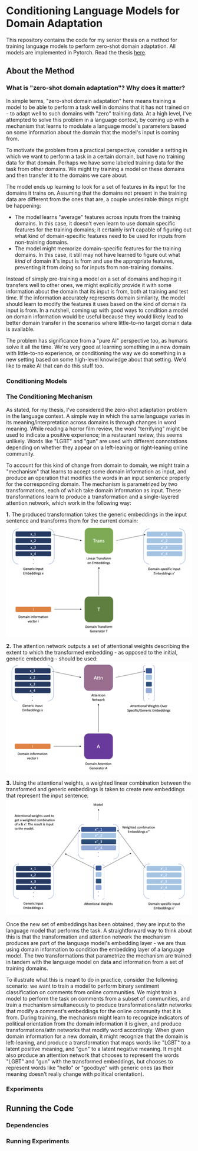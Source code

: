 # Conditioning Language Models for Domain Adaptation

This repository contains the code for my senior thesis on a method for training language models to perform zero-shot domain adaptation. All models are implemented in Pytorch. Read the thesis [here](https://www.dropbox.com/s/qu3k4m6lou60u5b/Thesis_Final_Report.pdf?dl=0).

## About the Method

### What is "zero-shot domain adaptation"? Why does it matter?

In simple terms, "zero-shot domain adaptation" here means training a model to be able to perform a task well in domains that it has not trained on - to adapt well to such domains with "zero" training data. At a high level, I've attempted to solve this problem in a language context, by coming up with a mechanism that learns to modulate a language model's parameters based on some information about the domain that the model's input is coming from.

To motivate the problem from a practical perspective, consider a setting in which we want to perform a task in a certain domain, but have no training data for that domain. Perhaps we have some labeled training data for the task from other domains. We might try training a model on these domains and then transfer it to the domains we care about.

The model ends up learning to look for a set of features in its input for the domains it trains on. Assuming that the domains not present in the training data are different from the ones that are, a couple undesirable things might be happening:
- The model learns "average" features across inputs from the training domains. In this case, it doesn't even learn to use domain specific features for the training domains; it certainly isn't capable of figuring out what kind of domain-specific features need to be used for inputs from non-training domains. 
- The model might memorize domain-specific features for the training domains. In this case, it still may not have learned to figure out what *kind* of domain it's input is from and use the appropriate features, preventing it from doing so for inputs from non-training domains.

Instead of simply pre-training a model on a set of domains and hoping it transfers well to other ones, we might explicitly provide it with some information about the domain that its input is from, both at training and test time. If the information accurately represents domain similarity, the model should learn to modify the features it uses based on the kind of domain its input is from. In a nutshell, coming up with good ways to condition a model on domain information would be useful because they would likely lead to better domain transfer in the scenarios where little-to-no target domain data is available. 

The problem has significance from a "pure AI" perspective too, as humans solve it all the time. We're very good at learning something in a new domain with little-to-no experience, or conditioning the way we do something in a new setting based on some high-level knowledge about that setting. We'd like to make AI that can do this stuff too. 

### Conditioning Models

### The Conditioning Mechanism

As stated, for my thesis, I've considered the zero-shot adaptation problem in the language context. A simple way in which the same language varies in its meaning/interpretation across domains is through changes in word meaning. While reading a horror film review, the word "terrifying" might be used to indicate a positive experience; in a restaurant review, this seems unlikely. Words like "LGBT" and "gun" are used with different connotations depending on whether they appear on a left-leaning or right-leaning online community. 

To account for this kind of change from domain to domain, we might train a "mechanism" that learns to accept some domain information as input, and produce an operation that modifies the words in an input sentence properly for the corresponding domain. The mechanism is parametrized by two transformations, each of which take domain information as input. These transformations learn to produce a transformation and a single-layered attention network, which work in the following way:

**1.** The produced transformation takes the generic embeddings in the input sentence and transforms them for the current domain:
![Mechanism Transformation](images/Mech1.png)

**2.** The attention network outputs a set of attentional weights describing the extent to which the transformed embedding - as opposed to the initial, generic embedding - should be used:
![Attention Network](images/Mech2.png)

**3.** Using the attentional weights, a weighted linear combination between the transformed and generic embeddings is taken to create new embeddings that represent the input sentence:
![Weighted Combination](images/Mech3.png)

Once the new set of embeddings has been obtained, they are input to the language model that performs the task. A straightforward way to think about this is that the transformation and attention network the mechanism produces are part of the language model's embedding layer - we are thus using domain information to condition the embedding layer of a language model. The two transformations that parametrize the mechanism are trained in tandem with the language model on data and information from a set of training domains.

To illustrate what this is meant to do in practice, consider the following scenario: we want to train a model to perform binary sentiment classification on comments from online communities. We might train a model to perform the task on comments from a subset of communities, and train a mechanism simultaneously to produce transformations/attn networks that modify a comment's embeddings for the online community that it is from. During training, the mechanism might learn to recognize indicators of political orientation from the domain information it is given, and produce transformations/attn networks that modify word accordingly. When given domain information for a new domain, it might recognize that the domain is left-leaning, and produce a transformation that maps words like "LGBT" to a latent positive meaning, and "gun" to a latent negative meaning. It might also produce an attention network that chooses to represent the words "LGBT" and "gun" with the transformed embeddings, but chooses to represent words like "hello" or "goodbye" with generic ones (as their meaning doesn't really change with political orientation). 

### Experiments

## Running the Code

### Dependencies

### Running Experiments
